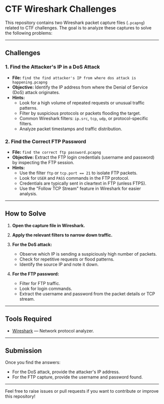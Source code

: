 # CTF Wireshark Challenges

This repository contains two Wireshark packet capture files (`.pcapng`) related to CTF challenges. The goal is to analyze these captures to solve the following problems:

---

## Challenges

### 1. Find the Attacker's IP in a DoS Attack

- **File:** `find the find attacker's IP from where dos attack is happening.pcapng`
- **Objective:** Identify the IP address from where the Denial of Service (DoS) attack originates.
- **Hints:**
  - Look for a high volume of repeated requests or unusual traffic patterns.
  - Filter by suspicious protocols or packets flooding the target.
  - Common Wireshark filters: `ip.src`, `tcp`, `udp`, or protocol-specific filters.
  - Analyze packet timestamps and traffic distribution.

### 2. Find the Correct FTP Password

- **File:** `find the correct ftp password.pcapng`
- **Objective:** Extract the FTP login credentials (username and password) by inspecting the FTP session.
- **Hints:**
  - Use the filter `ftp` or `tcp.port == 21` to isolate FTP packets.
  - Look for `USER` and `PASS` commands in the FTP protocol.
  - Credentials are typically sent in cleartext in FTP (unless FTPS).
  - Use the "Follow TCP Stream" feature in Wireshark for easier analysis.

---

## How to Solve

1. **Open the capture file in Wireshark.**

2. **Apply the relevant filters to narrow down traffic.**

3. **For the DoS attack:**
   - Observe which IP is sending a suspiciously high number of packets.
   - Check for repetitive requests or flood patterns.
   - Identify the source IP and note it down.

4. **For the FTP password:**
   - Filter for FTP traffic.
   - Look for login commands.
   - Extract the username and password from the packet details or TCP stream.

---

## Tools Required

- [Wireshark](https://www.wireshark.org/) — Network protocol analyzer.

---

## Submission

Once you find the answers:

- For the DoS attack, provide the attacker's IP address.
- For the FTP capture, provide the username and password found.

---

Feel free to raise issues or pull requests if you want to contribute or improve this repository!
